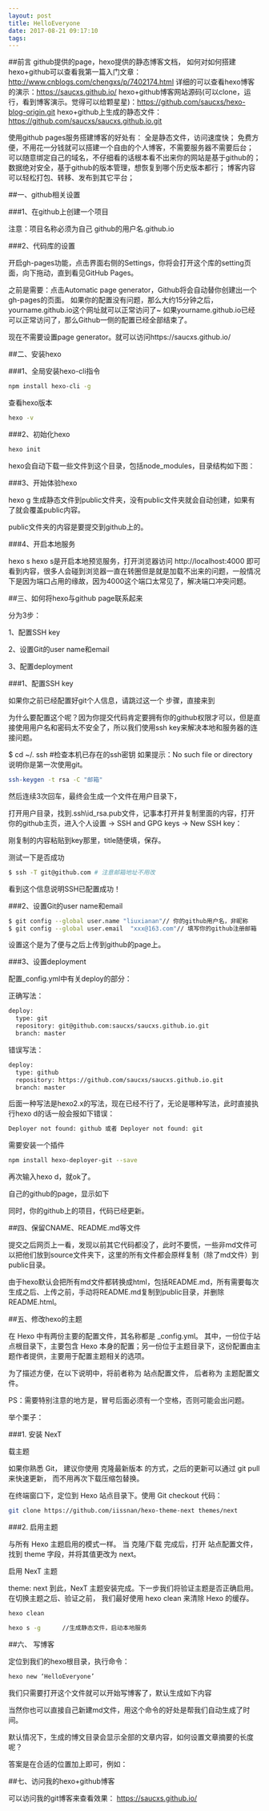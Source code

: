```yaml
---
layout: post
title: HelloEveryone
date: 2017-08-21 09:17:10
tags:
---
```


##前言
 github提供的page，hexo提供的静态博客文档，
如何对如何搭建hexo+github可以查看我第一篇入门文章：http://www.cnblogs.com/chengxs/p/7402174.html
详细的可以查看hexo博客的演示：https://saucxs.github.io/
hexo+github博客网站源码(可以clone，运行，看到博客演示。觉得可以给颗星星)：https://github.com/saucxs/hexo-blog-origin.git
hexo+github上生成的静态文件：https://github.com/saucxs/saucxs.github.io.git
 <!--more-->
使用github pages服务搭建博客的好处有：
全是静态文件，访问速度快；
免费方便，不用花一分钱就可以搭建一个自由的个人博客，不需要服务器不需要后台；
可以随意绑定自己的域名，不仔细看的话根本看不出来你的网站是基于github的；
数据绝对安全，基于github的版本管理，想恢复到哪个历史版本都行；
博客内容可以轻松打包、转移、发布到其它平台；

##一、github相关设置

###1、在github上创建一个项目

注意：项目名称必须为自己   github的用户名.github.io


 ###2、代码库的设置

开启gh-pages功能，点击界面右侧的Settings，你将会打开这个库的setting页面，向下拖动，直到看见GitHub Pages。

之前是需要：点击Automatic page generator，Github将会自动替你创建出一个gh-pages的页面。 如果你的配置没有问题，那么大约15分钟之后，yourname.github.io这个网址就可以正常访问了~ 如果yourname.github.io已经可以正常访问了，那么Github一侧的配置已经全部结束了。

现在不需要设置page generator。就可以访问https://saucxs.github.io/


##二、安装hexo

###1、全局安装hexo-cli指令
``` bash
npm install hexo-cli -g
``` 
查看hexo版本
``` bash
hexo -v
``` 

###2、初始化hexo
``` bash
hexo init
``` 
hexo会自动下载一些文件到这个目录，包括node_modules，目录结构如下图：

 

###3、开始体验hexo

hexo g
生成静态文件到public文件夹，没有public文件夹就会自动创建，如果有了就会覆盖public内容。

public文件夹的内容是要提交到github上的。



###4、开启本地服务

hexo s
hexo s是开启本地预览服务，打开浏览器访问 http://localhost:4000 即可看到内容，很多人会碰到浏览器一直在转圈但是就是加载不出来的问题，一般情况下是因为端口占用的缘故，因为4000这个端口太常见了，解决端口冲突问题。



 

 ##三、如何将hexo与github page联系起来

 分为3步：

1、配置SSH key

2、设置Git的user name和email

3、配置deployment

 

###1、配置SSH key

如果你之前已经配置好git个人信息，请跳过这一个 步骤，直接来到

为什么要配置这个呢？因为你提交代码肯定要拥有你的github权限才可以，但是直接使用用户名和密码太不安全了，所以我们使用ssh key来解决本地和服务器的连接问题。

$ cd ~/. ssh #检查本机已存在的ssh密钥
如果提示：No such file or directory 说明你是第一次使用git。
``` bash
ssh-keygen -t rsa -C "邮箱"
``` 
然后连续3次回车，最终会生成一个文件在用户目录下，



 打开用户目录，找到.ssh\id_rsa.pub文件，记事本打开并复制里面的内容，打开你的github主页，进入个人设置 -> SSH and GPG keys -> New SSH key：

刚复制的内容粘贴到key那里，title随便填，保存。 



 

测试一下是否成功
``` bash
$ ssh -T git@github.com # 注意邮箱地址不用改
``` 

看到这个信息说明SSH已配置成功！

 

###2、设置Git的user name和email
``` bash
$ git config --global user.name "liuxianan"// 你的github用户名，非昵称
$ git config --global user.email  "xxx@163.com"// 填写你的github注册邮箱
``` 
设置这个是为了便与之后上传到github的page上。

 

###3、设置deployment

配置_config.yml中有关deploy的部分：

正确写法：
``` bash
deploy:
  type: git
  repository: git@github.com:saucxs/saucxs.github.io.git
  branch: master
  ``` 
错误写法：
``` bash
deploy:
  type: github
  repository: https://github.com/saucxs/saucxs.github.io.git
  branch: master
  ``` 
后面一种写法是hexo2.x的写法，现在已经不行了，无论是哪种写法，此时直接执行hexo d的话一般会报如下错误：
``` bash
Deployer not found: github 或者 Deployer not found: git
```

需要安装一个插件
``` bash
npm install hexo-deployer-git --save
```
再次输入hexo d，就ok了。

 

 

自己的github的page，显示如下



 

同时，你的github上的项目，代码已经更新。



 

##四、保留CNAME、README.md等文件

提交之后网页上一看，发现以前其它代码都没了，此时不要慌，一些非md文件可以把他们放到source文件夹下，这里的所有文件都会原样复制（除了md文件）到public目录。

由于hexo默认会把所有md文件都转换成html，包括README.md，所有需要每次生成之后、上传之前，手动将README.md复制到public目录，并删除README.html。

 

##五、修改hexo的主题

在 Hexo 中有两份主要的配置文件，其名称都是 _config.yml。 其中，一份位于站点根目录下，主要包含 Hexo 本身的配置；另一份位于主题目录下，这份配置由主题作者提供，主要用于配置主题相关的选项。

为了描述方便，在以下说明中，将前者称为 站点配置文件， 后者称为 主题配置文件。

PS：需要特别注意的地方是，冒号后面必须有一个空格，否则可能会出问题。

举个栗子：

###1. 安装 NexT

载主题

如果你熟悉 Git， 建议你使用 克隆最新版本 的方式，之后的更新可以通过 git pull 来快速更新， 而不用再次下载压缩包替换。

在终端窗口下，定位到 Hexo 站点目录下。使用 Git checkout 代码：
``` bash
git clone https://github.com/iissnan/hexo-theme-next themes/next
``` 
###2. 启用主题

与所有 Hexo 主题启用的模式一样。 当 克隆/下载 完成后，打开 站点配置文件， 找到 theme 字段，并将其值更改为 next。

启用 NexT 主题

theme: next
到此，NexT 主题安装完成。下一步我们将验证主题是否正确启用。在切换主题之后、验证之前， 我们最好使用 hexo clean 来清除 Hexo 的缓存。
``` bash
hexo clean
``` 
``` bash
hexo s -g      //生成静态文件，启动本地服务
 ``` 

##六、 写博客

定位到我们的hexo根目录，执行命令：
``` bash
hexo new ‘HelloEveryone’
``` 

我们只需要打开这个文件就可以开始写博客了，默认生成如下内容

 

 当然你也可以直接自己新建md文件，用这个命令的好处是帮我们自动生成了时间。

 

默认情况下，生成的博文目录会显示全部的文章内容，如何设置文章摘要的长度呢？

答案是在合适的位置加上<!--more-->即可，例如：



##七、访问我的hexo+github博客

可以访问我的git博客来查看效果： https://saucxs.github.io/ 